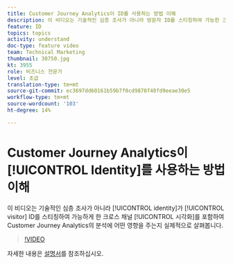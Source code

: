 ```yaml
---
title: Customer Journey Analytics이 ID를 사용하는 방법 이해
description: 이 비디오는 기술적인 심층 조사가 아니라 방문자 ID를 스티칭하여 가능한 크로스 채널 시각화를 포함하여 ID가 Adobe Customer Journey Analytics의 분석에 어떤 영향을 주는지 실제적으로 살펴봅니다.
feature: ID
topics: topics
activity: understand
doc-type: feature video
team: Technical Marketing
thumbnail: 30750.jpg
kt: 3955
role: 비즈니스 전문가
level: 초급
translation-type: tm+mt
source-git-commit: ec3697dd60161b59b7f0cd9878f40fd9eeae30e5
workflow-type: tm+mt
source-wordcount: '103'
ht-degree: 14%

---
```



# Customer Journey Analytics이 [!UICONTROL Identity]를 사용하는 방법 이해

이 비디오는 기술적인 심층 조사가 아니라 [!UICONTROL identity]가 [!UICONTROL visitor] ID를 스티칭하여 가능하게 한 크로스 채널 [!UICONTROL 시각화]를 포함하여 Customer Journey Analytics의 분석에 어떤 영향을 주는지 실제적으로 살펴봅니다.

>[!VIDEO](https://video.tv.adobe.com/v/30750/?quality=12&enable10seconds=on&speedcontrol=on)

자세한 내용은 [설명서](https://docs.adobe.com/content/help/ko-KR/analytics-platform/using/cja-landing.html)를 참조하십시오.
